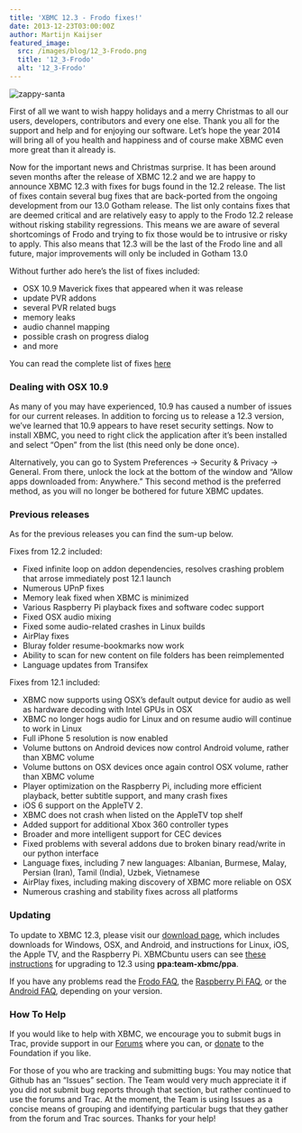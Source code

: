 ```yaml
---
title: 'XBMC 12.3 - Frodo fixes!'
date: 2013-12-23T03:00:00Z
author: Martijn Kaijser
featured_image:
  src: /images/blog/12_3-Frodo.png
  title: '12_3-Frodo'
  alt: '12_3-Frodo'
---
```

![zappy-santa](/sites/default/files/uploads/zappy-santa-290x300.png)

 First of all we want to wish happy holidays and a merry Christmas to all our users, developers, contributors and every one else. Thank you all for the support and help and for enjoying our software. Let’s hope the year 2014 will bring all of you health and happiness and of course make XBMC even more great than it already is.

 Now for the important news and Christmas surprise. It has been around seven months after the release of XBMC 12.2 and we are happy to announce XBMC 12.3 with fixes for bugs found in the 12.2 release. The list of fixes contain several bug fixes that are back-ported from the ongoing development from our 13.0 Gotham release. The list only contains fixes that are deemed critical and are relatively easy to apply to the Frodo 12.2 release without risking stability regressions. This means we are aware of several shortcomings of Frodo and trying to fix those would be to intrusive or risky to apply. This also means that 12.3 will be the last of the Frodo line and all future, major improvements will only be included in Gotham 13.0

 Without further ado here’s the list of fixes included:

 
 * OSX 10.9 Maverick fixes that appeared when it was release
 * update PVR addons
 * several PVR related bugs
 * memory leaks
 * audio channel mapping
 * possible crash on progress dialog
 * and more
 
 You can read the complete list of fixes [here](https://github.com/xbmc/xbmc/compare/65d92a7651...55ba63d3ed)

 ### Dealing with OSX 10.9

 As many of you may have experienced, 10.9 has caused a number of issues for our current releases. In addition to forcing us to release a 12.3 version, we’ve learned that 10.9 appears to have reset security settings. Now to install XBMC, you need to right click the application after it’s been installed and select “Open” from the list (this need only be done once).

 Alternatively, you can go to System Preferences -\> Security & Privacy -\> General. From there, unlock the lock at the bottom of the window and “Allow apps downloaded from: Anywhere.” This second method is the preferred method, as you will no longer be bothered for future XBMC updates.

  

 ### Previous releases

 As for the previous releases you can find the sum-up below.

 Fixes from 12.2 included:

 
 * Fixed infinite loop on addon dependencies, resolves crashing problem that arrose immediately post 12.1 launch
 * Numerous UPnP fixes
 * Memory leak fixed when XBMC is minimized
 * Various Raspberry Pi playback fixes and software codec support
 * Fixed OSX audio mixing
 * Fixed some audio-related crashes in Linux builds
 * AirPlay fixes
 * Bluray folder resume-bookmarks now work
 * Ability to scan for new content on file folders has been reimplemented
 * Language updates from Transifex
 
 Fixes from 12.1 included:

 
 * XBMC now supports using OSX’s default output device for audio as well as hardware decoding with Intel GPUs in OSX
 * XBMC no longer hogs audio for Linux and on resume audio will continue to work in Linux
 * Full iPhone 5 resolution is now enabled
 * Volume buttons on Android devices now control Android volume, rather than XBMC volume
 * Volume buttons on OSX devices once again control OSX volume, rather than XBMC volume
 * Player optimization on the Raspberry Pi, including more efficient playback, better subtitle support, and many crash fixes
 * iOS 6 support on the AppleTV 2.
 * XBMC does not crash when listed on the AppleTV top shelf
 * Added support for additional Xbox 360 controller types
 * Broader and more intelligent support for CEC devices
 * Fixed problems with several addons due to broken binary read/write in our python interface
 * Language fixes, including 7 new languages: Albanian, Burmese, Malay, Persian (Iran), Tamil (India), Uzbek, Vietnamese
 * AirPlay fixes, including making discovery of XBMC more reliable on OSX
 * Numerous crashing and stability fixes across all platforms
 
 ### Updating

 To update to XBMC 12.3, please visit our [download page](https://kodi.wiki/download/ "XBMC Download Page"), which includes downloads for Windows, OSX, and Android, and instructions for Linux, iOS, the Apple TV, and the Raspberry Pi. XBMCbuntu users can see [these instructions](https://kodi.wiki/view/XBMCbuntu "XBMCbuntu Upgrade") for upgrading to 12.3 using **ppa:team-xbmc/ppa**.

 If you have any problems read the [Frodo FAQ](https://kodi.wiki/view/XBMC_v12_%28Frodo%29_FAQ), the [Raspberry Pi FAQ](https://kodi.wiki/view/Raspberry_Pi_FAQ "Raspberry Pi FAQ"), or the [Android FAQ](https://kodi.wiki/view/Android_FAQ "Android FAQ"), depending on your version.

 ### How To Help

 If you would like to help with XBMC, we encourage you to submit bugs in Trac, provide support in our [Forums](https://forum.kodi.tv/ "XBMC Forums") where you can, or [donate](https://kodi.wiki/contribute/donate/ "XBMC Foundation Donations") to the Foundation if you like.

 For those of you who are tracking and submitting bugs: You may notice that Github has an “Issues” section. The Team would very much appreciate it if you did not submit bug reports through that section, but rather continued to use the forums and Trac. At the moment, the Team is using Issues as a concise means of grouping and identifying particular bugs that they gather from the forum and Trac sources. Thanks for your help!

 